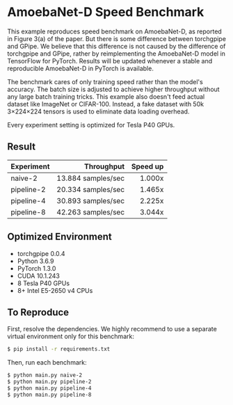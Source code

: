 # AmoebaNet-D Speed Benchmark

This example reproduces speed benchmark on AmoebaNet-D, as reported in Figure
3(a) of the paper. But there is some difference between torchgpipe and GPipe.
We believe that this difference is not caused by the difference of torchgpipe
and GPipe, rather by reimplementing the AmoebaNet-D model in TensorFlow for
PyTorch. Results will be updated whenever a stable and reproducible AmoebaNet-D
in PyTorch is available.

The benchmark cares of only training speed rather than the model's accuracy.
The batch size is adjusted to achieve higher throughput without any large batch
training tricks. This example also doesn't feed actual dataset like ImageNet or
CIFAR-100. Instead, a fake dataset with 50k 3×224×224 tensors is used to
eliminate data loading overhead.

Every experiment setting is optimized for Tesla P40 GPUs.

## Result

Experiment | Throughput         | Speed up
---------- | -----------------: | -------:
naive-2    | 13.884 samples/sec |   1.000x
pipeline-2 | 20.334 samples/sec |   1.465x
pipeline-4 | 30.893 samples/sec |   2.225x
pipeline-8 | 42.263 samples/sec |   3.044x

## Optimized Environment

- torchgpipe 0.0.4
- Python 3.6.9
- PyTorch 1.3.0
- CUDA 10.1.243
- 8 Tesla P40 GPUs
- 8+ Intel E5-2650 v4 CPUs

## To Reproduce

First, resolve the dependencies. We highly recommend to use a separate virtual
environment only for this benchmark:

```sh
$ pip install -r requirements.txt
```

Then, run each benchmark:

```sh
$ python main.py naive-2
$ python main.py pipeline-2
$ python main.py pipeline-4
$ python main.py pipeline-8
```
